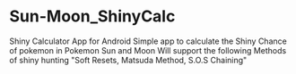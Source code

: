 # Sun-Moon_ShinyCalc
Shiny Calculator App for Android
Simple app to calculate the Shiny Chance of pokemon in Pokemon Sun and Moon Will support the following Methods of shiny hunting "Soft Resets, Matsuda Method, S.O.S Chaining"

